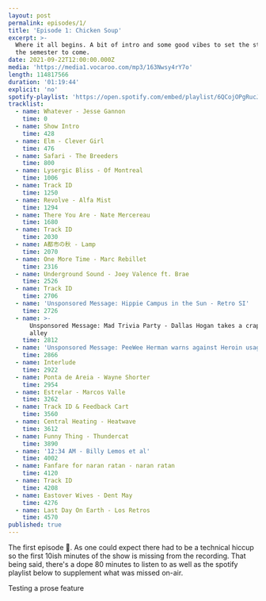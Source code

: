 ```yaml
---
layout: post
permalink: episodes/1/
title: 'Episode 1: Chicken Soup'
excerpt: >-
  Where it all begins. A bit of intro and some good vibes to set the stage for
  the semester to come.
date: 2021-09-22T12:00:00.000Z
media: 'https://media1.vocaroo.com/mp3/163Nwsy4rY7o'
length: 114817566
duration: '01:19:44'
explicit: 'no'
spotify-playlist: 'https://open.spotify.com/embed/playlist/6QCojOPgRucJFeET2FB4YW'
tracklist:
  - name: Whatever - Jesse Gannon
    time: 0
  - name: Show Intro
    time: 428
  - name: Elm - Clever Girl
    time: 476
  - name: Safari - The Breeders
    time: 800
  - name: Lysergic Bliss - Of Montreal
    time: 1006
  - name: Track ID
    time: 1250
  - name: Revolve - Alfa Mist
    time: 1294
  - name: There You Are - Nate Mercereau
    time: 1680
  - name: Track ID
    time: 2030
  - name: A都市の秋 - Lamp
    time: 2070
  - name: One More Time - Marc Rebillet
    time: 2316
  - name: Underground Sound - Joey Valence ft. Brae
    time: 2526
  - name: Track ID
    time: 2706
  - name: 'Unsponsored Message: Hippie Campus in the Sun - Retro SI'
    time: 2726
  - name: >-
      Unsponsored Message: Mad Trivia Party - Dallas Hogan takes a crap in an
      alley
    time: 2812
  - name: 'Unsponsored Message: PeeWee Herman warns against Heroin usage'
    time: 2866
  - name: Interlude
    time: 2922
  - name: Ponta de Areia - Wayne Shorter
    time: 2954
  - name: Estrelar - Marcos Valle
    time: 3262
  - name: Track ID & Feedback Cart
    time: 3560
  - name: Central Heating - Heatwave
    time: 3612
  - name: Funny Thing - Thundercat
    time: 3890
  - name: '12:34 AM - Billy Lemos et al'
    time: 4002
  - name: Fanfare for naran ratan - naran ratan
    time: 4120
  - name: Track ID
    time: 4208
  - name: Eastover Wives - Dent May
    time: 4276
  - name: Last Day On Earth - Los Retros
    time: 4570
published: true
---
```


The first episode 👀. As one could expect there had to be a technical hiccup so the first 10ish minutes of the show is missing from the recording. That being said, there's a dope 80 minutes to listen to as well as the spotify playlist below to supplement what was missed on-air.

Testing a prose feature